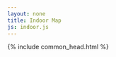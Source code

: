 ```yaml
---
layout: none
title: Indoor Map
js: indoor.js
---
```


<html lang="en">

<head>
  {% include common_head.html %}
  <style>
    {% include common.css %}
    {% include indoor.css %}
  </style>
</head>

<body>
  <div id="map" class="map"></div>
</body>
<script>
  {% include {{ page.js }} %}
</script>

</html>